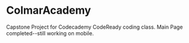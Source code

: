# ColmarAcademy
Capstone Project for Codecademy CodeReady coding class.
Main Page completed--still working on mobile.  
